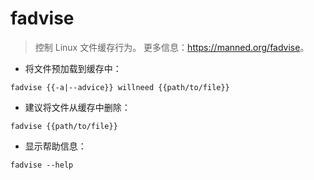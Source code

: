 # fadvise

> 控制 Linux 文件缓存行为。
> 更多信息：<https://manned.org/fadvise>。

- 将文件预加载到缓存中：

`fadvise {{-a|--advice}} willneed {{path/to/file}}`

- 建议将文件从缓存中删除：

`fadvise {{path/to/file}}`

- 显示帮助信息：

`fadvise --help`